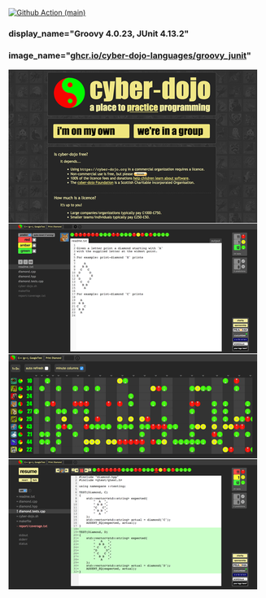 [![Github Action (main)](https://github.com/cyber-dojo-start-points/groovy-junit/actions/workflows/main.yml/badge.svg)](https://github.com/cyber-dojo-start-points/groovy-junit/actions)

### display_name="Groovy 4.0.23, JUnit 4.13.2"
### image_name="[ghcr.io/cyber-dojo-languages/groovy_junit](https://github.com/cyber-dojo-languages/groovy-junit/pkgs/container/groovy_junit)"

![cyber-dojo.org home page](https://github.com/cyber-dojo/cyber-dojo/blob/master/shared/home_page_snapshot.png)

